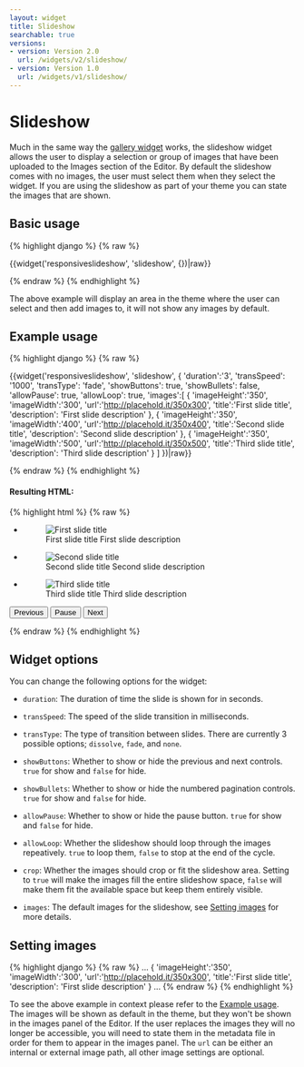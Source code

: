 ```yaml
---
layout: widget
title: Slideshow
searchable: true
versions:
- version: Version 2.0
  url: /widgets/v2/slideshow/
- version: Version 1.0
  url: /widgets/v1/slideshow/
---
```


# Slideshow

Much in the same way the [gallery widget](/widgets/v2/gallery/) works, the slideshow widget allows the user to display a selection or group of images that have been uploaded to the Images section of the Editor. By default the slideshow comes with no images, the user must select them when they select the widget. If you are using the slideshow as part of your theme you can state the images that are shown.

## Basic usage

{% highlight django %}
{% raw %}

{{widget('responsiveslideshow', 'slideshow', {})|raw}}

{% endraw %}
{% endhighlight %}

The above example will display an area in the theme where the user can select and then add images to, it will not show any images by default.

## Example usage

{% highlight django %}
{% raw %}

  {{widget('responsiveslideshow', 'slideshow', {
    'duration':'3',
    'transSpeed': '1000',
    'transType': 'fade',
    'showButtons': true,
    'showBullets': false,
    'allowPause': true,
    'allowLoop': true,
    'images':[
      {
        'imageHeight':'350',
        'imageWidth':'300',
        'url':'http://placehold.it/350x300',
        'title':'First slide title',
        'description': 'First slide description'
      },
      {
        'imageHeight':'350',
        'imageWidth':'400',
        'url':'http://placehold.it/350x400', 
        'title':'Second slide title',
        'description': 'Second slide description'
      },
      {
        'imageHeight':'350',
        'imageWidth':'500',
        'url':'http://placehold.it/350x500',
        'title':'Third slide title',
        'description': 'Third slide description'
      }
    ]
  })|raw}}

{% endraw %}
{% endhighlight %}


#### Resulting HTML:

{% highlight html %}
{% raw %}

<div id="page-zones__template-widgets__responsiveslideshow-slideshow" class="widget  widget--template-widget" data-widget-type="responsiveslideshow">
  <div class="bk-responsiveslideshow  responsiveslideshow  widget__responsiveslideshow">
    <ul class="slides-list  responsiveslideshow__slides-list  contain">
      <li data-ref="0" class="slide-item  responsiveslideshow__slide-item  responsiveslideshow-image-item  js-responsiveslideshow-image-item  current">
        <figure class="figure  responsiveslideshow__figure  portrait">
          <img class="image  responsiveslideshow__image  js-responsiveslideshow-image" src="//placehold.it/350x300" alt="First slide title">
          <figcaption class="caption  responsiveslideshow__caption">
            <span class="image-title  responsiveslideshow__image-title">First slide title</span>
            <span class="image-description  responsiveslideshow__image-description">First slide description</span>
          </figcaption>
        </figure>
      </li>
      <li data-ref="1" class="slide-item  responsiveslideshow__slide-item  responsiveslideshow-image-item  js-responsiveslideshow-image-item">
        <figure class="figure  responsiveslideshow__figure  landscape">
          <img class="image  responsiveslideshow__image  js-responsiveslideshow-image" src="//placehold.it/350x400" alt="Second slide title">
          <figcaption class="caption  responsiveslideshow__caption">
            <span class="image-title  responsiveslideshow__image-title">Second slide title</span>
            <span class="image-description  responsiveslideshow__image-description">Second slide description</span>
          </figcaption>
        </figure>
      </li>
      <li data-ref="2" class="slide-item  responsiveslideshow__slide-item  responsiveslideshow-image-item  js-responsiveslideshow-image-item">
        <figure class="figure  responsiveslideshow__figure  landscape">
          <img class="image  responsiveslideshow__image  js-responsiveslideshow-image" src="//placehold.it/350x500" alt="Third slide title">
          <figcaption class="caption  responsiveslideshow__caption">
            <span class="image-title  responsiveslideshow__image-title">Third slide title</span>
            <span class="image-description  responsiveslideshow__image-description">Third slide description</span>
          </figcaption>
        </figure>
      </li>
    </ul>
    <nav class="slide-navigation  responsiveslideshow__slide-navigation">
      <button class="previous-button  button  icon  icon--previous  responsiveslideshow__previous-button js-btn-prev js-slide-ctrl" data-ref="2">
        <span class="control-text  responsiveslideshow__control-text">Previous</span>
      </button>
      <button class="pause-toggle  button  icon  icon--pause  responsiveslideshow__pause-toggle js-btn-play">
        <span class="control-text  responsiveslideshow__control-text">Pause</span>
      </button>
      <button class="next-button  button  icon  icon--next  responsiveslideshow__next-button js-btn-next js-slide-ctrl" data-ref="2">
        <span class="control-text  responsiveslideshow__control-text">Next</span>
      </button>
    </nav>
  </div>
</div>

{% endraw %}
{% endhighlight %}

## Widget options

You can change the following options for the widget:

* ```duration```: The duration of time the slide is shown for in seconds.

* ```transSpeed```: The speed of the slide transition in milliseconds.

* ```transType```: The type of transition between slides. There are currently 3 possible options; ```dissolve```, ```fade```, and ```none```.

* ```showButtons```: Whether to show or hide the previous and next controls. ```true``` for show and ```false``` for hide.

* ```showBullets```: Whether to show or hide the numbered pagination controls. ```true``` for show and ```false``` for hide.

* ```allowPause```: Whether to show or hide the pause button. ```true``` for show and ```false``` for hide.

* ```allowLoop```: Whether the slideshow should loop through the images repeatively. ```true``` to loop them, ```false``` to stop at the end of the cycle.

* ```crop```: Whether the images should crop or fit the slideshow area. Setting to ```true``` will make the images fill the entire slideshow space, ```false``` will make them fit the available space but keep them entirely visible.

* ```images```: The default images for the slideshow, see [Setting images](#setting-images) for more details.

## Setting images

{% highlight django %}
{% raw %}
...
{
  'imageHeight':'350',
  'imageWidth':'300',
  'url':'http://placehold.it/350x300',
  'title':'First slide title',
  'description': 'First slide description'
}
...
{% endraw %}
{% endhighlight %}

To see the above example in context please refer to the [Example usage](#example-usage). The images will be shown as default in the theme, but they won't be shown in the images panel of the Editor. If the user replaces the images they will no longer be accessible, you will need to state them in the metadata file in order for them to appear in the images panel. The ```url``` can be either an internal or external image path, all other image settings are optional.

